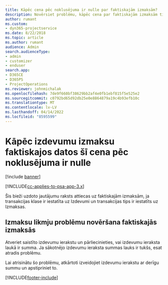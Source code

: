 ```yaml
---
title: Kāpēc cena pēc noklusējuma ir nulle par faktiskajām izmaksām?
description: Novērsiet problēmu, kāpēc cena par faktiskajām izmaksām tiek pēc noklusējuma iestatīta uz 0.
author: rumant
ms.custom:
- dyn365-projectservice
ms.date: 8/22/2018
ms.topic: article
ms.author: rumant
audience: Admin
search.audienceType:
- admin
- customizer
- enduser
search.app:
- D365CE
- D365PS
- ProjectOperations
ms.reviewer: johnmichalak
ms.openlocfilehash: 7de9f660bf38629bb2af4e0fb1ebf815f5e525e2
ms.sourcegitcommit: c0792bd65d92db25e0e8864879a19c4b93efb10c
ms.translationtype: MT
ms.contentlocale: lv-LV
ms.lasthandoff: 04/14/2022
ms.locfileid: "8595599"
---
```

# <a name="why-is-the-price-defaulting-to-zero-on-expense-cost-actuals"></a>Kāpēc izdevumu izmaksu faktiskajos datos šī cena pēc noklusējuma ir nulle

[!include [banner](../includes/psa-now-project-operations.md)]

[!INCLUDE[cc-applies-to-psa-app-3.x](../includes/cc-applies-to-psa-app-3x.md)]

Šis bieži uzdoto jautājumu raksts attiecas uz faktiskajām izmaksām, ja transakcijas klase ir iestatīta uz Izdevumi un transakcijas tips ir iestatīts uz Izmaksas.

## <a name="troubleshooting-cost-rates-on-expense-cost-actuals"></a>Izmaksu likmju problēmu novēršana faktiskajās izmaksās

Atveriet saistīto izdevumu ierakstu un pārliecinieties, vai izdevumu ieraksta laukā ir summa. Ja sākotnējo izdevumu ieraksta summas lauks ir tukšs, esat atradis problēmu.
 
Lai atrisinātu šo problēmu, atkārtoti izveidojiet izdevumu ierakstu ar derīgu summu un apstipriniet to.


[!INCLUDE[footer-include](../includes/footer-banner.md)]
